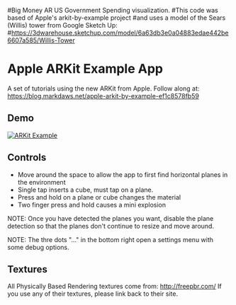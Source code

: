 #Big Money AR US Government Spending visualization.
#This code was based of Apple's arkit-by-example project
#and uses a model of the Sears (Willis) tower from Google Sketch Up:
#https://3dwarehouse.sketchup.com/model/6a63db3e0a04883edae442be6607a585/Willis-Tower
# Apple ARKit Example App

A set of tutorials using the new ARKit from Apple.  Follow along at: https://blog.markdaws.net/apple-arkit-by-example-ef1c8578fb59

## Demo
[![ARKit Example](https://img.youtube.com/vi/rNFQl7I4T6Y/0.jpg)](https://www.youtube.com/watch?v=rNFQl7I4T6Y)

## Controls
 - Move around the space to allow the app to first find horizontal planes in the environment
 - Single tap inserts a cube, must tap on a plane.
 - Press and hold on a plane or cube changes the material
 - Two finger press and hold causes a mini explosion

NOTE: Once you have detected the planes you want, disable the plane detection so that the planes don't continue to resize and move around.

NOTE: The thre dots "..." in the bottom right open a settings menu with some debug options.


## Textures
All Physically Based Rendering textures come from: http://freepbr.com/ If you use any of their textures, please link back to their site.
